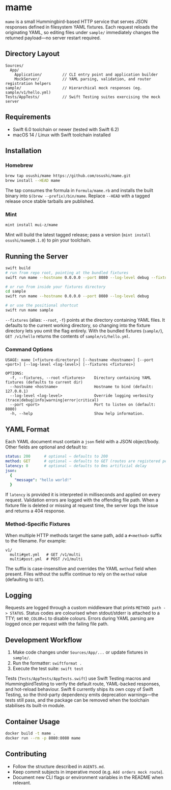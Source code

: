 # mame

`mame` is a small Hummingbird-based HTTP service that serves JSON responses defined in filesystem YAML fixtures. Each request reloads the originating YAML, so editing files under `sample/` immediately changes the returned payload—no server restart required.

## Directory Layout

```
Sources/
  App/
    Application/         // CLI entry point and application builder
    MockServer/          // YAML parsing, validation, and router registration helpers
sample/                  // Hierarchical mock responses (eg. sample/v1/hello.yml)
Tests/AppTests/          // Swift Testing suites exercising the mock server
```

## Requirements

- Swift 6.0 toolchain or newer (tested with Swift 6.2)
- macOS 14 / Linux with Swift toolchain installed

## Installation

### Homebrew

```sh
brew tap osushi/mame https://github.com/osushi/mame.git
brew install --HEAD mame
```

The tap consumes the formula in `Formula/mame.rb` and installs the built binary into `$(brew --prefix)/bin/mame`. Replace `--HEAD` with a tagged release once stable tarballs are published.

### Mint

```sh
mint install mui-z/mame
```

Mint will build the latest tagged release; pass a version (`mint install osushi/mame@0.1.0`) to pin your toolchain.

## Running the Server

```sh
swift build
# run from repo root, pointing at the bundled fixtures
swift run mame --hostname 0.0.0.0 --port 8080 --log-level debug --fixtures sample

# or run from inside your fixtures directory
cd sample
swift run mame --hostname 0.0.0.0 --port 8080 --log-level debug

# or use the positional shortcut
swift run mame sample
```

`--fixtures` (alias: `--root`, `-f`) points at the directory containing YAML files. It defaults to the current working directory, so changing into the fixture directory lets you omit the flag entirely. With the bundled fixtures (`sample/`), `GET /v1/hello` returns the contents of `sample/v1/hello.yml`.

### Command Options

```text
USAGE: mame [<fixture-directory>] [--hostname <hostname>] [--port <port>] [--log-level <log-level>] [--fixtures <fixtures>]

OPTIONS:
  -f, --fixtures, --root <fixtures>    Directory containing YAML fixtures (defaults to current dir)
  --hostname <hostname>                Hostname to bind (default: 127.0.0.1)
  --log-level <log-level>              Override logging verbosity (trace|debug|info|warning|error|critical)
  --port <port>                        Port to listen on (default: 8080)
  -h, --help                           Show help information.
```

## YAML Format

Each YAML document must contain a `json` field with a JSON object/body. Other fields are optional and default to:

```yaml
status: 200      # optional – defaults to 200
method: GET      # optional – defaults to GET (routes are registered per method)
latency: 0       # optional – defaults to 0ms artificial delay
json:
  {
    "message": "hello world!"
  }
```

If `latency` is provided it is interpreted in milliseconds and applied on every request. Validation errors are logged with the offending file path. When a fixture file is deleted or missing at request time, the server logs the issue and returns a 404 response.

### Method-Specific Fixtures

When multiple HTTP methods target the same path, add a `#<method>` suffix to the filename. For example:

```
v1/
  multi#get.yml   # GET /v1/multi
  multi#post.yml  # POST /v1/multi
```

The suffix is case-insensitive and overrides the YAML `method` field when present. Files without the suffix continue to rely on the `method` value (defaulting to `GET`).

## Logging

Requests are logged through a custom middleware that prints `METHOD path -> STATUS`. Status codes are colourised when stdout/stderr is attached to a TTY; set `NO_COLOR=1` to disable colours. Errors during YAML parsing are logged once per request with the failing file path.

## Development Workflow

1. Make code changes under `Sources/App/...` or update fixtures in `sample/`.
2. Run the formatter: `swiftformat .`
3. Execute the test suite: `swift test`

Tests (`Tests/AppTests/AppTests.swift`) use Swift Testing macros and HummingbirdTesting to verify the default route, YAML-backed responses, and hot-reload behaviour. Swift 6 currently ships its own copy of Swift Testing, so the third-party dependency emits deprecation warnings—the tests still pass, and the package can be removed when the toolchain stabilises its built-in module.

## Container Usage

```sh
docker build -t mame .
docker run --rm -p 8080:8080 mame
```

## Contributing

- Follow the structure described in `AGENTS.md`.
- Keep commit subjects in imperative mood (e.g. `Add orders mock route`).
- Document new CLI flags or environment variables in the README when relevant.
